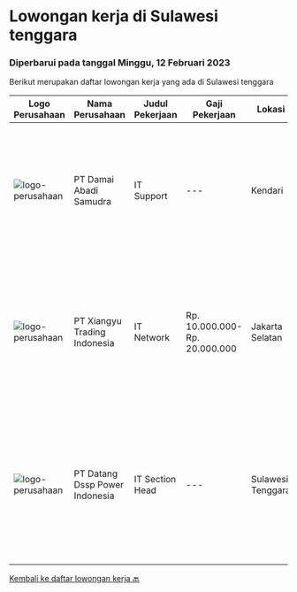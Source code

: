 
  # Lowongan kerja di Sulawesi tenggara

  ### Diperbarui pada tanggal Minggu, 12 Februari 2023

  Berikut merupakan daftar lowongan kerja yang ada di Sulawesi tenggara

  |Logo Perusahaan | Nama Perusahaan | Judul Pekerjaan | Gaji Pekerjaan | Lokasi | Deskripsi | Tanggal diunggah | Pranala |
  | -------------- | --------------- | --------------- | --------- | --------- | -------------- | ------- | ----------- |
  |![logo-perusahaan](https://image-service-cdn.seek.com.au/d079147a8ef09b2c6f2139f95956332bb18cf4bb/ee4dce1061f3f616224767ad58cb2fc751b8d2dc)|PT Damai Abadi Samudra|IT Support|---|Kendari|Kualifikasi : Pendidikan min. SMK/STM Teknik Komputer &amp; Jaringan Umur maksimal 37 Tahun Berpengalaman di bidang instalasi, perawatan,...|Jumat, 03 Februari 2023|https://www.jobstreet.co.id/id/job/it-support-4209052?token=0~b06a77cf-0f19-4246-b6fc-a9ba62d83115&sectionRank=1&jobId=jobstreet-id-job-4209052|
|![logo-perusahaan](https://image-service-cdn.seek.com.au/6b5c6e6ab9732d6ec2208e9d387c88801a3b2faa/ee4dce1061f3f616224767ad58cb2fc751b8d2dc)|PT Xiangyu Trading Indonesia|IT Network|Rp. 10.000.000-Rp. 20.000.000|Jakarta Selatan|Job briefWe are looking for a Network Engineer to design, implement, maintain, and support our growing network infrastructure. You will be part of a...|Jumat, 27 Januari 2023|https://www.jobstreet.co.id/id/job/it-network-4200732?token=0~b06a77cf-0f19-4246-b6fc-a9ba62d83115&sectionRank=2&jobId=jobstreet-id-job-4200732|
|![logo-perusahaan](https://image-service-cdn.seek.com.au/b7f7cd1fe24cb04b86fe1555d5d18f486cc0892d/ee4dce1061f3f616224767ad58cb2fc751b8d2dc)|PT Datang Dssp Power Indonesia|IT Section Head|---|Sulawesi Tenggara|Job Description : Observe all operation activity IT devices on IPP Kendari-3 to operate efficient and smooth. Monitoring network service devices &amp;...|Jumat, 13 Januari 2023|https://www.jobstreet.co.id/id/job/it-section-head-4181429?token=0~b06a77cf-0f19-4246-b6fc-a9ba62d83115&sectionRank=3&jobId=jobstreet-id-job-4181429|


  [Kembali ke daftar lowongan kerja 🔙](../README.md#daftar-lowongan-kerja)
  